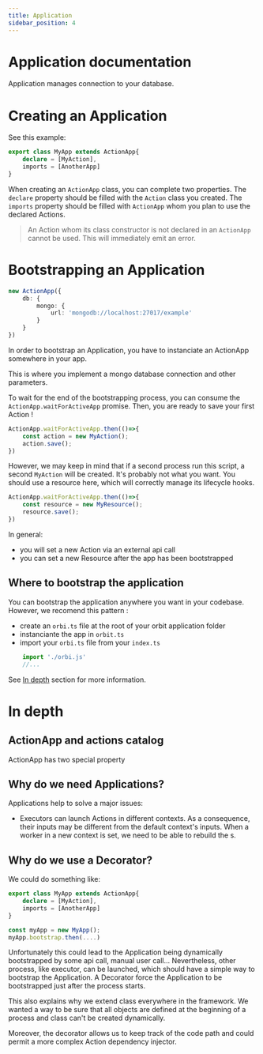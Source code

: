 ```yaml
---
title: Application
sidebar_position: 4
---
```

# Application documentation

Application manages connection to your database.

# Creating an Application

See this example:

```typescript
export class MyApp extends ActionApp{
    declare = [MyAction],
    imports = [AnotherApp]
}
```

When creating an `ActionApp` class, you can complete two properties.
The `declare` property should be filled with the `Action` class you created.
The `imports` property should be filled with `ActionApp` whom you plan to use the declared Actions.

> An Action whom its class constructor is not declared in an `ActionApp` cannot be used. This will immediately emit an error.

# Bootstrapping an Application

```typescript
new ActionApp({
    db: {
        mongo: {
            url: 'mongodb://localhost:27017/example'
        }
    }
})
```

In order to bootstrap an Application, you have to instanciate  an ActionApp somewhere in your app.

This is where you implement a mongo database connection and other parameters.

To wait for the end of the bootstrapping process, you can consume the `ActionApp.waitForActiveApp` promise. Then, you are ready to save your first Action !

```typescript
ActionApp.waitForActiveApp.then(()=>{
    const action = new MyAction();
    action.save();
})
```

However, we may keep in mind that if a second process run this script, a second `MyAction` will be created. It's probably not what you want.
You should use a resource here, which will correctly manage its lifecycle hooks.

```typescript
ActionApp.waitForActiveApp.then(()=>{
    const resource = new MyResource();
    resource.save();
})
```

In general:

- you will set a new Action via an external api call
- you can set a new Resource after the app has been bootstrapped

## Where to bootstrap the application

You can bootstrap the application anywhere you want in your codebase.
However, we recomend this pattern : 
- create an `orbi.ts` file at the root of your orbit application folder
- instanciante the app in `orbit.ts`
- import your `orbi.ts` file from your `index.ts`
```typescript
    import './orbi.js'
    //...
```
See [In depth](./app.md#in-depth) section for more information.


# In depth

## ActionApp and actions catalog

ActionApp has two special property

## Why do we need Applications?

Applications help to solve a major issues:
- Executors can launch Actions in different contexts. As a consequence, their inputs may be different from the default context's inputs. When a worker in a new context is set, we need to be able to rebuild the s.

## Why do we use a Decorator?

We could do something like:

```typescript
export class MyApp extends ActionApp{
    declare = [MyAction],
    imports = [AnotherApp]
}

const myApp = new MyApp();
myApp.bootstrap.then(....)
```

Unfortunately this could lead to the Application being dynamically bootstrapped by some api call, manual user call...
Nevertheless, other process, like executor, can be launched, which should have a simple way to bootstrap the Application.
A Decorator force the Application to be bootstrapped just after the process starts.

This also explains why we extend class everywhere in the framework. We wanted a way to be sure that all objects are defined at the beginning of a process and class can't be created dynamically.

Moreover, the decorator allows us to keep track of the code path and could permit a more complex Action dependency injector.
